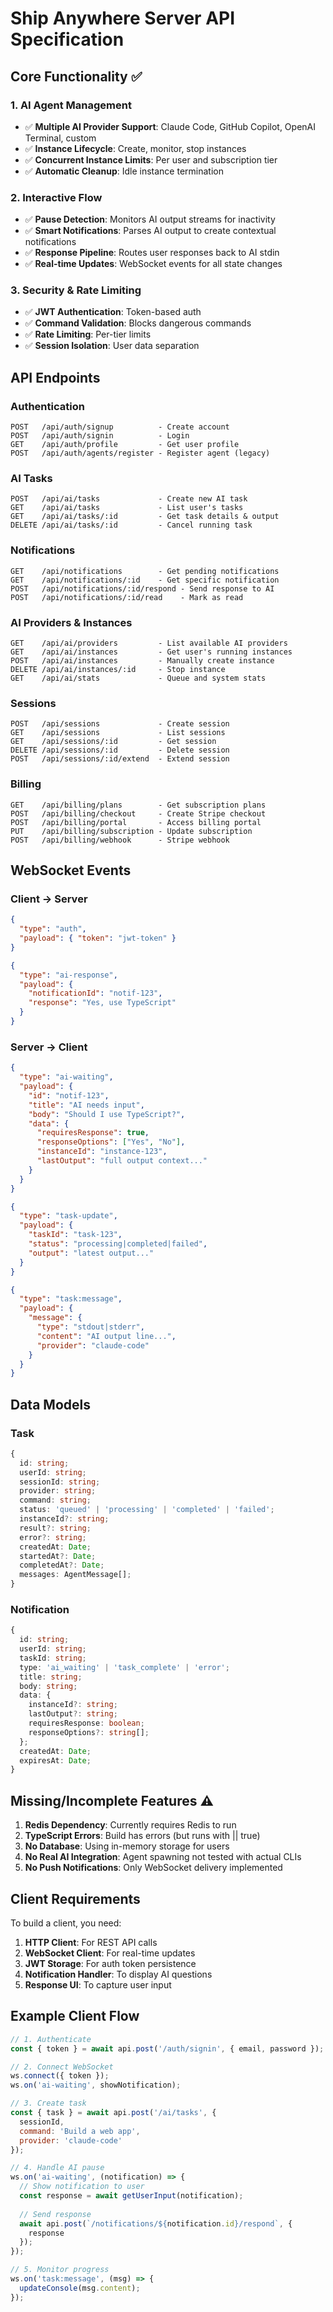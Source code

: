 # Ship Anywhere Server API Specification

## Core Functionality ✅

### 1. AI Agent Management
- ✅ **Multiple AI Provider Support**: Claude Code, GitHub Copilot, OpenAI Terminal, custom
- ✅ **Instance Lifecycle**: Create, monitor, stop instances
- ✅ **Concurrent Instance Limits**: Per user and subscription tier
- ✅ **Automatic Cleanup**: Idle instance termination

### 2. Interactive Flow
- ✅ **Pause Detection**: Monitors AI output streams for inactivity
- ✅ **Smart Notifications**: Parses AI output to create contextual notifications
- ✅ **Response Pipeline**: Routes user responses back to AI stdin
- ✅ **Real-time Updates**: WebSocket events for all state changes

### 3. Security & Rate Limiting
- ✅ **JWT Authentication**: Token-based auth
- ✅ **Command Validation**: Blocks dangerous commands
- ✅ **Rate Limiting**: Per-tier limits
- ✅ **Session Isolation**: User data separation

## API Endpoints

### Authentication
```
POST   /api/auth/signup          - Create account
POST   /api/auth/signin          - Login
GET    /api/auth/profile         - Get user profile
POST   /api/auth/agents/register - Register agent (legacy)
```

### AI Tasks
```
POST   /api/ai/tasks             - Create new AI task
GET    /api/ai/tasks             - List user's tasks
GET    /api/ai/tasks/:id         - Get task details & output
DELETE /api/ai/tasks/:id         - Cancel running task
```

### Notifications
```
GET    /api/notifications        - Get pending notifications
GET    /api/notifications/:id    - Get specific notification
POST   /api/notifications/:id/respond - Send response to AI
POST   /api/notifications/:id/read    - Mark as read
```

### AI Providers & Instances
```
GET    /api/ai/providers         - List available AI providers
GET    /api/ai/instances         - Get user's running instances
POST   /api/ai/instances         - Manually create instance
DELETE /api/ai/instances/:id     - Stop instance
GET    /api/ai/stats             - Queue and system stats
```

### Sessions
```
POST   /api/sessions             - Create session
GET    /api/sessions             - List sessions
GET    /api/sessions/:id         - Get session
DELETE /api/sessions/:id         - Delete session
POST   /api/sessions/:id/extend  - Extend session
```

### Billing
```
GET    /api/billing/plans        - Get subscription plans
POST   /api/billing/checkout     - Create Stripe checkout
POST   /api/billing/portal       - Access billing portal
PUT    /api/billing/subscription - Update subscription
POST   /api/billing/webhook      - Stripe webhook
```

## WebSocket Events

### Client → Server
```json
{
  "type": "auth",
  "payload": { "token": "jwt-token" }
}

{
  "type": "ai-response",
  "payload": { 
    "notificationId": "notif-123",
    "response": "Yes, use TypeScript"
  }
}
```

### Server → Client
```json
{
  "type": "ai-waiting",
  "payload": {
    "id": "notif-123",
    "title": "AI needs input",
    "body": "Should I use TypeScript?",
    "data": {
      "requiresResponse": true,
      "responseOptions": ["Yes", "No"],
      "instanceId": "instance-123",
      "lastOutput": "full output context..."
    }
  }
}

{
  "type": "task-update",
  "payload": {
    "taskId": "task-123",
    "status": "processing|completed|failed",
    "output": "latest output..."
  }
}

{
  "type": "task:message",
  "payload": {
    "message": {
      "type": "stdout|stderr",
      "content": "AI output line...",
      "provider": "claude-code"
    }
  }
}
```

## Data Models

### Task
```typescript
{
  id: string;
  userId: string;
  sessionId: string;
  provider: string;
  command: string;
  status: 'queued' | 'processing' | 'completed' | 'failed';
  instanceId?: string;
  result?: string;
  error?: string;
  createdAt: Date;
  startedAt?: Date;
  completedAt?: Date;
  messages: AgentMessage[];
}
```

### Notification
```typescript
{
  id: string;
  userId: string;
  taskId: string;
  type: 'ai_waiting' | 'task_complete' | 'error';
  title: string;
  body: string;
  data: {
    instanceId?: string;
    lastOutput?: string;
    requiresResponse: boolean;
    responseOptions?: string[];
  };
  createdAt: Date;
  expiresAt: Date;
}
```

## Missing/Incomplete Features ⚠️

1. **Redis Dependency**: Currently requires Redis to run
2. **TypeScript Errors**: Build has errors (but runs with || true)
3. **No Database**: Using in-memory storage for users
4. **No Real AI Integration**: Agent spawning not tested with actual CLIs
5. **No Push Notifications**: Only WebSocket delivery implemented

## Client Requirements

To build a client, you need:

1. **HTTP Client**: For REST API calls
2. **WebSocket Client**: For real-time updates
3. **JWT Storage**: For auth token persistence
4. **Notification Handler**: To display AI questions
5. **Response UI**: To capture user input

## Example Client Flow

```javascript
// 1. Authenticate
const { token } = await api.post('/auth/signin', { email, password });

// 2. Connect WebSocket
ws.connect({ token });
ws.on('ai-waiting', showNotification);

// 3. Create task
const { task } = await api.post('/ai/tasks', {
  sessionId,
  command: 'Build a web app',
  provider: 'claude-code'
});

// 4. Handle AI pause
ws.on('ai-waiting', (notification) => {
  // Show notification to user
  const response = await getUserInput(notification);
  
  // Send response
  await api.post(`/notifications/${notification.id}/respond`, {
    response
  });
});

// 5. Monitor progress
ws.on('task:message', (msg) => {
  updateConsole(msg.content);
});
```